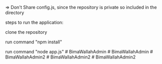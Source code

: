 => Don't Share config.js, since the repository is private so included in the directory


steps to run the application:

clone the repository

run command "npm install"

run command "node app.js"
#   B i m a W a l l a h A d m i n  
 #   B i m a W a l l a h A d m i n  
 #   B i m a W a l l a h A d m i n 2  
 #   B i m a W a l l a h A d m i n 2  
 #   B i m a W a l l a h A d m i n 2  
 